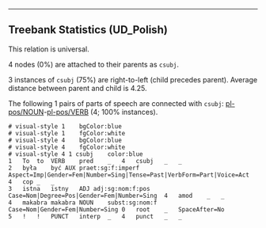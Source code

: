 

--------------------------------------------------------------------------------

## Treebank Statistics (UD_Polish)

This relation is universal.

4 nodes (0%) are attached to their parents as `csubj`.

3 instances of `csubj` (75%) are right-to-left (child precedes parent).
Average distance between parent and child is 4.25.

The following 1 pairs of parts of speech are connected with `csubj`: [pl-pos/NOUN]()-[pl-pos/VERB]() (4; 100% instances).


~~~ conllu
# visual-style 1	bgColor:blue
# visual-style 1	fgColor:white
# visual-style 4	bgColor:blue
# visual-style 4	fgColor:white
# visual-style 4 1 csubj	color:blue
1	To	to	VERB	pred	_	4	csubj	_	_
2	była	być	AUX	praet:sg:f:imperf	Aspect=Imp|Gender=Fem|Number=Sing|Tense=Past|VerbForm=Part|Voice=Act	4	cop	_	_
3	istna	istny	ADJ	adj:sg:nom:f:pos	Case=Nom|Degree=Pos|Gender=Fem|Number=Sing	4	amod	_	_
4	makabra	makabra	NOUN	subst:sg:nom:f	Case=Nom|Gender=Fem|Number=Sing	0	root	_	SpaceAfter=No
5	!	!	PUNCT	interp	_	4	punct	_	_

~~~


